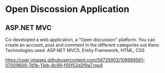 # Open Discossion Application
## ASP.NET MVC 

Co-developed a web application, a “Open discussion” platform. You can create an account, post and comment in the different categories out there.
Technologies used: ASP.NET MVC5, Entity Framework, HTML, CSS

https://user-images.githubusercontent.com/56735903/109999561-07009600-7d1b-11eb-8c99-f05f52d2f9a7.mp4
